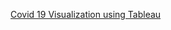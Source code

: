 [Covid 19 Visualization using Tableau](https://public.tableau.com/app/profile/nitant.sharma#!/?newProfile=&activeTab=0)
